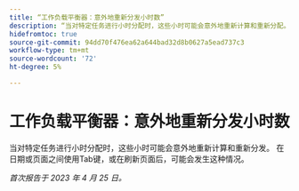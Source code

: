 ```yaml
---
title: “工作负载平衡器：意外地重新分发小时数”
description: “当对特定任务进行小时分配时，这些小时可能会意外地重新计算和重新分配。 这可能发生在日期或页面之间的Tab键切换后，或在刷新页面后。”
hidefromtoc: true
source-git-commit: 94dd70f476ea62a644bad32d8b0627a5ead737c3
workflow-type: tm+mt
source-wordcount: '72'
ht-degree: 5%

---
```



# 工作负载平衡器：意外地重新分发小时数

当对特定任务进行小时分配时，这些小时可能会意外地重新计算和重新分发。 在日期或页面之间使用Tab键，或在刷新页面后，可能会发生这种情况。

_首次报告于 2023 年 4 月 25 日。_

